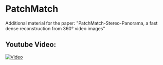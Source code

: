 # PatchMatch
Additional material for the paper: "PatchMatch-Stereo-Panorama, a fast dense reconstruction from 360° video images"

## Youtube Video:
[![Video](https://github.com/RoblabWh/PatchMatch/blob/main/images/drz-halle-res-1.png)](https://www.youtube.com/watch?v=mR05-akD4BE?t=180?t=35ss)
